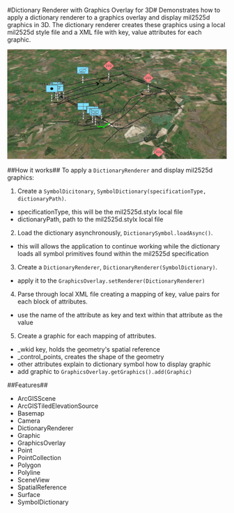 #Dictionary Renderer with Graphics Overlay for 3D#
Demonstrates how to apply a dictionary renderer to a graphics overlay and display mil2525d graphics in 3D. 
The dictionary renderer creates these graphics using a local mil2525d style file and a XML file with key, 
value attributes for each graphic.

![](DictionaryRendererGraphicsOverlay3D.png)

##How it works##
To apply a `DictionaryRenderer` and display mil2525d graphics:

1.  Create a `SymbolDicitonary`, `SymbolDictionary(specificationType, dictionaryPath)`.
  - specificationType, this will be the mil2525d.stylx local file
  - dictionaryPath,  path to the mil2525d.stylx local file
2. Load the dictionary asynchronously, `DictionarySymbol.loadAsync()`.
  - this will allows the application to continue working while the dictionary loads all symbol primitives found within the mil2525d specification
3. Create a `DictionaryRenderer`, `DictionaryRenderer(SymbolDictionary)`.
  - apply it to the `GraphicsOverlay.setRenderer(DictionaryRenderer)`
4. Parse through local XML file creating a mapping of key, value pairs for each block of attributes.
  - use the name of the attribute as key and text within that attribute as the value
5. Create a graphic for each mapping of attributes.
  - _wkid key, holds the geometry's spatial reference
  - _control_points, creates the shape of the geometry
  - other attributes explain to dictionary symbol how to display graphic
  - add graphic to `GraphicsOverlay.getGraphics().add(Graphic)`

##Features##
- ArcGISScene
- ArcGISTiledElevationSource
- Basemap
- Camera
- DictionaryRenderer
- Graphic
- GraphicsOverlay
- Point
- PointCollection
- Polygon
- Polyline
- SceneView
- SpatialReference
- Surface
- SymbolDictionary

